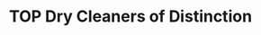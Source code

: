 ---
title: "TOP Dry Cleaners of Distinction"
url: /leamington-spa/top-dry-cleaners-of-distinction/
shop: laundry
---